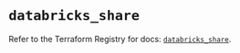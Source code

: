 # `databricks_share`

Refer to the Terraform Registry for docs: [`databricks_share`](https://registry.terraform.io/providers/databricks/databricks/1.88.0/docs/resources/share).
